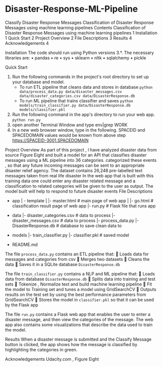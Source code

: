 # Disaster-Response-ML-Pipeline
 Classify Disaster Response Messages
 Classification of Disaster Response Messages using machine learning pipelines 
Contents
Classification of Disaster Response Messages using machine learning pipelines	1
Installation	1
Quick Start	2
Project Overview	2
File Descriptions	3
Results	4
Acknowledgements	4

Installation
The code should run using Python versions 3.*. The necessary libraries are:
•	pandas
•	re
•	sys
•	sklearn
•	nltk
•	sqlalchemy
•	pickle




Quick Start
1. Run the following commands in the project's root directory to set up your database and model.
    - To run ETL pipeline that cleans data and stores in database
        `python data/process_data.py data/disaster_messages.csv data/disaster_categories.csv data/DisasterResponse.db`
    - To run ML pipeline that trains classifier and saves
        `python models/train_classifier.py data/DisasterResponse.db models/classifier.pkl`
2. Run the following command in the app's directory to run your web app.
    `python run.py`
3. open another Terminal Window and type
env|grep WORK
4. In a new web browser window, type in the following. SPACEID and SPACEDOMAIN values would be known from above step
	https://SPACEID-3001.SPACEDOMAIN



Project Overview
As part of this project , I have analyzed disaster data from source Figure Eight and built a  model for an API that classifies disaster messages using a ML pipeline into 36 categories.  categorized these events , so that any future incoming messages can be sent to an appropriate disaster relief agency.
The dataset contains 26,248 pre-labelled text messages taken from real life disaster 
 In the web app that is built with this training data one could enter any disaster related message and a classification to related categories will be given to the user as output. The model built will help to respond to future disaster events
File Descriptions

- app
| - template
| |- master.html  # main page of web app
| |- go.html  # classification result page of web app
|- run.py  # Flask file that runs app

- data
|- disaster_categories.csv  # data to process 
|- disaster_messages.csv  # data to process
|- process_data.py
|- DisasterResponse.db   # database to save clean data to

- models
|- train_classifier.py
|- classifier.pkl  # saved model 

- README.md

The file `process_data.py` contains an ETL pipeline that:
	Loads  data for messages and categories from csv 
	Merges two datasets
	Cleans the data
	Saves it in a SQLite database `DisasterResponse.db`

The file `train_classifier.py` contains a NLP and ML pipeline that:
	Loads data from database `DisasterResponse.db`
	Splits data into training and test sets
	Tokenize , Normalize text and build machine learning pipeline
	Fit the model to Training set and tunes a model using GridSearchCV
	Outputs results on the test set by using the best performance parameters from GridSearchCV
	Stores the model in `classifier.pkl` so that it can be used by the Flask app

The file `run.py` contains a Flask web app that enables the user to enter a disaster message, and then view the categories of the message. The web app also contains some visualizations that describe the data used to train the model.


Results
When a disaster message is submitted and the Classify Message button is clicked, the app shows how the message is classified by highlighting the categories in green. 
 
Acknowledgements 
Udacity.com , Figure Eight

